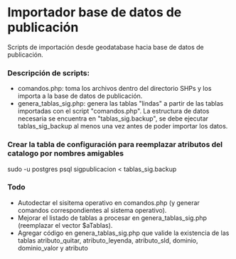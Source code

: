 # Importador base de datos de publicación

Scripts de importación desde geodatabase hacia base de datos de publicación.

### Descripción de scripts:

  - comandos.php: toma los archivos dentro del directorio SHPs y los importa a la base de datos de publicación.
  - genera_tablas_sig.php: genera las tablas "lindas" a partir de las tablas importadas con el script "comandos.php". La estructura de datos necesaria se encuentra en "tablas_sig.backup", se debe ejecutar tablas_sig_backup al menos una vez antes de poder importar los datos.

### Crear la tabla de configuración para reemplazar atributos del catalogo por nombres amigables
sudo -u postgres psql sigpublicacion < tablas_sig.backup

### Todo

 - Autodectar el sisitema operativo en comandos.php (y generar comandos correspondientes al sistema operativo).
 - Mejorar el listado de tablas a procesar en genera_tablas_sig.php (reemplazar el vector $aTablas).
 - Agregar código en genera_tablas_sig.php que valide la existencia de las tablas atributo_quitar, atributo_leyenda, atributo_sld, dominio, dominio_valor y atributo
